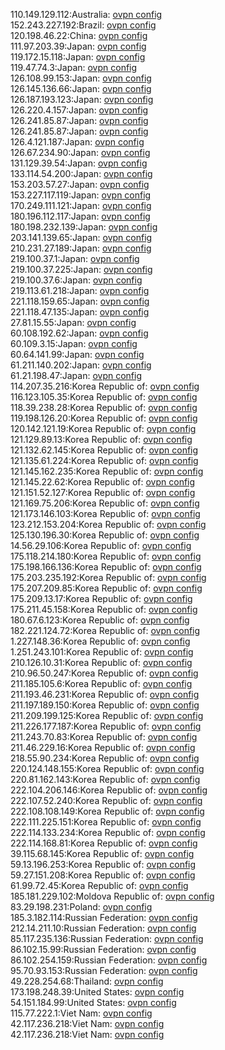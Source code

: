 110.149.129.112:Australia: [ovpn config](vpn/110_149_129_112.ovpn)  
152.243.227.192:Brazil: [ovpn config](vpn/152_243_227_192.ovpn)  
120.198.46.22:China: [ovpn config](vpn/120_198_46_22.ovpn)  
111.97.203.39:Japan: [ovpn config](vpn/111_97_203_39.ovpn)  
119.172.15.118:Japan: [ovpn config](vpn/119_172_15_118.ovpn)  
119.47.74.3:Japan: [ovpn config](vpn/119_47_74_3.ovpn)  
126.108.99.153:Japan: [ovpn config](vpn/126_108_99_153.ovpn)  
126.145.136.66:Japan: [ovpn config](vpn/126_145_136_66.ovpn)  
126.187.193.123:Japan: [ovpn config](vpn/126_187_193_123.ovpn)  
126.220.4.157:Japan: [ovpn config](vpn/126_220_4_157.ovpn)  
126.241.85.87:Japan: [ovpn config](vpn/126_241_85_87.ovpn)  
126.241.85.87:Japan: [ovpn config](vpn/126_241_85_87.ovpn)  
126.4.121.187:Japan: [ovpn config](vpn/126_4_121_187.ovpn)  
126.67.234.90:Japan: [ovpn config](vpn/126_67_234_90.ovpn)  
131.129.39.54:Japan: [ovpn config](vpn/131_129_39_54.ovpn)  
133.114.54.200:Japan: [ovpn config](vpn/133_114_54_200.ovpn)  
153.203.57.27:Japan: [ovpn config](vpn/153_203_57_27.ovpn)  
153.227.117.119:Japan: [ovpn config](vpn/153_227_117_119.ovpn)  
170.249.111.121:Japan: [ovpn config](vpn/170_249_111_121.ovpn)  
180.196.112.117:Japan: [ovpn config](vpn/180_196_112_117.ovpn)  
180.198.232.139:Japan: [ovpn config](vpn/180_198_232_139.ovpn)  
203.141.139.65:Japan: [ovpn config](vpn/203_141_139_65.ovpn)  
210.231.27.189:Japan: [ovpn config](vpn/210_231_27_189.ovpn)  
219.100.37.1:Japan: [ovpn config](vpn/219_100_37_1.ovpn)  
219.100.37.225:Japan: [ovpn config](vpn/219_100_37_225.ovpn)  
219.100.37.6:Japan: [ovpn config](vpn/219_100_37_6.ovpn)  
219.113.61.218:Japan: [ovpn config](vpn/219_113_61_218.ovpn)  
221.118.159.65:Japan: [ovpn config](vpn/221_118_159_65.ovpn)  
221.118.47.135:Japan: [ovpn config](vpn/221_118_47_135.ovpn)  
27.81.15.55:Japan: [ovpn config](vpn/27_81_15_55.ovpn)  
60.108.192.62:Japan: [ovpn config](vpn/60_108_192_62.ovpn)  
60.109.3.15:Japan: [ovpn config](vpn/60_109_3_15.ovpn)  
60.64.141.99:Japan: [ovpn config](vpn/60_64_141_99.ovpn)  
61.211.140.202:Japan: [ovpn config](vpn/61_211_140_202.ovpn)  
61.21.198.47:Japan: [ovpn config](vpn/61_21_198_47.ovpn)  
114.207.35.216:Korea Republic of: [ovpn config](vpn/114_207_35_216.ovpn)  
116.123.105.35:Korea Republic of: [ovpn config](vpn/116_123_105_35.ovpn)  
118.39.238.28:Korea Republic of: [ovpn config](vpn/118_39_238_28.ovpn)  
119.198.126.20:Korea Republic of: [ovpn config](vpn/119_198_126_20.ovpn)  
120.142.121.19:Korea Republic of: [ovpn config](vpn/120_142_121_19.ovpn)  
121.129.89.13:Korea Republic of: [ovpn config](vpn/121_129_89_13.ovpn)  
121.132.62.145:Korea Republic of: [ovpn config](vpn/121_132_62_145.ovpn)  
121.135.61.224:Korea Republic of: [ovpn config](vpn/121_135_61_224.ovpn)  
121.145.162.235:Korea Republic of: [ovpn config](vpn/121_145_162_235.ovpn)  
121.145.22.62:Korea Republic of: [ovpn config](vpn/121_145_22_62.ovpn)  
121.151.52.127:Korea Republic of: [ovpn config](vpn/121_151_52_127.ovpn)  
121.169.75.206:Korea Republic of: [ovpn config](vpn/121_169_75_206.ovpn)  
121.173.146.103:Korea Republic of: [ovpn config](vpn/121_173_146_103.ovpn)  
123.212.153.204:Korea Republic of: [ovpn config](vpn/123_212_153_204.ovpn)  
125.130.196.30:Korea Republic of: [ovpn config](vpn/125_130_196_30.ovpn)  
14.56.29.106:Korea Republic of: [ovpn config](vpn/14_56_29_106.ovpn)  
175.118.214.180:Korea Republic of: [ovpn config](vpn/175_118_214_180.ovpn)  
175.198.166.136:Korea Republic of: [ovpn config](vpn/175_198_166_136.ovpn)  
175.203.235.192:Korea Republic of: [ovpn config](vpn/175_203_235_192.ovpn)  
175.207.209.85:Korea Republic of: [ovpn config](vpn/175_207_209_85.ovpn)  
175.209.13.17:Korea Republic of: [ovpn config](vpn/175_209_13_17.ovpn)  
175.211.45.158:Korea Republic of: [ovpn config](vpn/175_211_45_158.ovpn)  
180.67.6.123:Korea Republic of: [ovpn config](vpn/180_67_6_123.ovpn)  
182.221.124.72:Korea Republic of: [ovpn config](vpn/182_221_124_72.ovpn)  
1.227.148.36:Korea Republic of: [ovpn config](vpn/1_227_148_36.ovpn)  
1.251.243.101:Korea Republic of: [ovpn config](vpn/1_251_243_101.ovpn)  
210.126.10.31:Korea Republic of: [ovpn config](vpn/210_126_10_31.ovpn)  
210.96.50.247:Korea Republic of: [ovpn config](vpn/210_96_50_247.ovpn)  
211.185.105.6:Korea Republic of: [ovpn config](vpn/211_185_105_6.ovpn)  
211.193.46.231:Korea Republic of: [ovpn config](vpn/211_193_46_231.ovpn)  
211.197.189.150:Korea Republic of: [ovpn config](vpn/211_197_189_150.ovpn)  
211.209.199.125:Korea Republic of: [ovpn config](vpn/211_209_199_125.ovpn)  
211.226.177.187:Korea Republic of: [ovpn config](vpn/211_226_177_187.ovpn)  
211.243.70.83:Korea Republic of: [ovpn config](vpn/211_243_70_83.ovpn)  
211.46.229.16:Korea Republic of: [ovpn config](vpn/211_46_229_16.ovpn)  
218.55.90.234:Korea Republic of: [ovpn config](vpn/218_55_90_234.ovpn)  
220.124.148.155:Korea Republic of: [ovpn config](vpn/220_124_148_155.ovpn)  
220.81.162.143:Korea Republic of: [ovpn config](vpn/220_81_162_143.ovpn)  
222.104.206.146:Korea Republic of: [ovpn config](vpn/222_104_206_146.ovpn)  
222.107.52.240:Korea Republic of: [ovpn config](vpn/222_107_52_240.ovpn)  
222.108.108.149:Korea Republic of: [ovpn config](vpn/222_108_108_149.ovpn)  
222.111.225.151:Korea Republic of: [ovpn config](vpn/222_111_225_151.ovpn)  
222.114.133.234:Korea Republic of: [ovpn config](vpn/222_114_133_234.ovpn)  
222.114.168.81:Korea Republic of: [ovpn config](vpn/222_114_168_81.ovpn)  
39.115.68.145:Korea Republic of: [ovpn config](vpn/39_115_68_145.ovpn)  
59.13.196.253:Korea Republic of: [ovpn config](vpn/59_13_196_253.ovpn)  
59.27.151.208:Korea Republic of: [ovpn config](vpn/59_27_151_208.ovpn)  
61.99.72.45:Korea Republic of: [ovpn config](vpn/61_99_72_45.ovpn)  
185.181.229.102:Moldova Republic of: [ovpn config](vpn/185_181_229_102.ovpn)  
83.29.198.231:Poland: [ovpn config](vpn/83_29_198_231.ovpn)  
185.3.182.114:Russian Federation: [ovpn config](vpn/185_3_182_114.ovpn)  
212.14.211.10:Russian Federation: [ovpn config](vpn/212_14_211_10.ovpn)  
85.117.235.136:Russian Federation: [ovpn config](vpn/85_117_235_136.ovpn)  
86.102.15.99:Russian Federation: [ovpn config](vpn/86_102_15_99.ovpn)  
86.102.254.159:Russian Federation: [ovpn config](vpn/86_102_254_159.ovpn)  
95.70.93.153:Russian Federation: [ovpn config](vpn/95_70_93_153.ovpn)  
49.228.254.68:Thailand: [ovpn config](vpn/49_228_254_68.ovpn)  
173.198.248.39:United States: [ovpn config](vpn/173_198_248_39.ovpn)  
54.151.184.99:United States: [ovpn config](vpn/54_151_184_99.ovpn)  
115.77.222.1:Viet Nam: [ovpn config](vpn/115_77_222_1.ovpn)  
42.117.236.218:Viet Nam: [ovpn config](vpn/42_117_236_218.ovpn)  
42.117.236.218:Viet Nam: [ovpn config](vpn/42_117_236_218.ovpn)  
